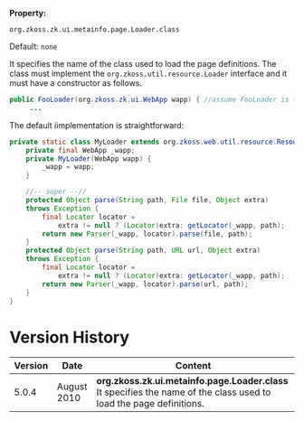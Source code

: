 **Property:**

`org.zkoss.zk.ui.metainfo.page.Loader.class`

Default:  `none`

It specifies the name of the class used to load the page definitions.
The class must implement the
`org.zkoss.util.resource.Loader` interface and it must
have a constructor as follows.

```java
public FooLoader(org.zkoss.zk.ui.WebApp wapp) { //assume FooLoader is the implementation class
     ...
```

The default iimplementation is straightforward:

```java
private static class MyLoader extends org.zkoss.web.util.resource.ResourceLoader {
    private final WebApp _wapp;
    private MyLoader(WebApp wapp) {
        _wapp = wapp;
    }

    //-- super --//
    protected Object parse(String path, File file, Object extra)
    throws Exception {
        final Locator locator =
            extra != null ? (Locator)extra: getLocator(_wapp, path);
        return new Parser(_wapp, locator).parse(file, path);
    }
    protected Object parse(String path, URL url, Object extra)
    throws Exception {
        final Locator locator =
            extra != null ? (Locator)extra: getLocator(_wapp, path);
        return new Parser(_wapp, locator).parse(url, path);
    }
}
```

# Version History

| Version | Date        | Content                                                                                                              |
|---------|-------------|----------------------------------------------------------------------------------------------------------------------|
| 5.0.4   | August 2010 | **org.zkoss.zk.ui.metainfo.page.Loader.class** It specifies the name of the class used to load the page definitions. |
